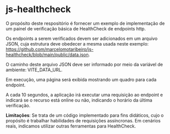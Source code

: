 # js-healthcheck
 
O propósito deste respositório é fornecer um exemplo de implementação de um painel de verificação básica de HealthCheck de endpoints http.

Os endpoints a serem verificados devem ser adicionados em um arquivo JSON, cuja estrutura deve obedecer a mesma usada neste exemplo: https://github.com/marcelomotaribeiro/js-healthcheck/blob/main/public/data.json.

O caminho deste arquivo JSON deve ser informado por meio da variável de ambiente: VITE_DATA_URL.

Em execução, uma página será exibida mostrando um quadro para cada endpoint.

A cada 10 segundos, a aplicação irá executar uma requisição ao endpoint e indicará se o recurso está online ou não, indicando o horário da última verificação.

**Limitações**: Se trata de um código implementado para fins didáticos, cujo o propósito é trabalhar habilidades de requisições assíncronas. Em cenários reais, indicamos utilizar outras ferramentas para HealthCheck.
